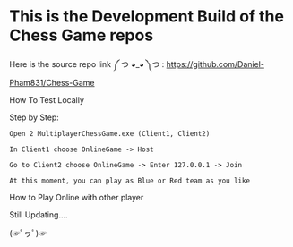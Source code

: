 # This is the Development Build of the Chess Game repos

Here is the source repo link ༼ つ ◕_◕ ༽つ : https://github.com/Daniel-Pham831/Chess-Game

How To Test Locally

Step by Step:

    Open 2 MultiplayerChessGame.exe (Client1, Client2)
  
    In Client1 choose OnlineGame -> Host
  
    Go to Client2 choose OnlineGame -> Enter 127.0.0.1 -> Join
  
    At this moment, you can play as Blue or Red team as you like

How to Play Online with other player

Still Updating....

(☞ﾟヮﾟ)☞
